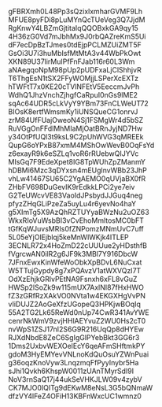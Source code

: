 gFBRXmh0L48Pp3sQzixlxmharGVMF9Lh
MFUE8pyFDi8pLuMYnQcTUeVeg3Q7JjdM
RgKnwY4LBZmGjtitaIqQQOBxkGA9qy15
4H36zG0Vd7mJbhMx9J0rbQAZreKmS5Ui
dF7ecDpBzTJmes0tdEjpPCLMZUiZMT5F
GsOi3U7i3huMbIsfMtMtA3v44WbPkOwt
XKN89U37lirMuIPfFnFJab116r60L3Wm
aNAegqoNpM98pUp2pUDFxaLjClShhjvR
T6ThgEsN1tSX2FFyWOMjjLSPerXcEXTz
hTWFtT7x0KE20cTVlNFEtV5EeccmJvPh
WdhQ1JhzVnchZjhgfCaRpuI0nGs9lME2
sqAc64UDR5cLkVyY9YBm73FnCLWeUT72
BIOsK8ertfWmsmKy1iUNSQueCG1onrvJ
zrM84UfFUajOweoN4Sj1FSMgWr4d5bSZ
RuVGgOnFFdlMhMIaMjOatBRnJyjND7Hw
y34OtPfUQl3t9ksL9C2pUhWVG3qMREEk
QupG6oYPxB87xmM4MShOwWevB0OqFsYd
z6exayR9k6eSZLq1voR6rRUebwQIJYVc
MIsGq7F9EdeXpet8IG8TpWUhZpZManmY
hDBMi6Mzc3qDYxsn4mEUglnvWBb23JhP
vhLw41467SU65C2YgAEMO0qUVjaBX0fR
ZHbFV698DuGevIK9rEdkkLPCi2ye7eiv
G2TeUWcvVE83VaoIdJPsbydJJGuq4neg
pfyzZHqGLiPzeZa5uyLu4r6yevNo4haY
g5XImTg5X9AzQhRZTUYyaBWzNu2uOZ63
WkxRIoVuWsbBI3vCvEhoMmltosMC0bFT
tGfKqWJuvsMRIs0fZNPomzMNmUvC7uff
5L05eYjOlEjblqj5keMnWlWKjk4ITLEP
3ECNLR72x4HoZmD22cUUUue2yHDsthfB
fVgrcwAN0ilR2g6JF9k3MBl7Y916DbcW
7JFnxEwxKinWfeWoObkXpBDvL6NuCxat
W5TTujGypdy8g7xPQAvzV1atWXVQzI7T
OdXzEhjkGRlvPEtNA9Fsnxh6xFL8vGuZ
HWSp2lSoZk9w115mUX7AxlNI87fHxHWO
fZ3zGRfRzXAkVO0NVta1w4EKGXHgVvPN
vIiDUJZ2AoGeXfzUGopeQ3HPKjwBOqIq
55A2TG2Lk65ReWd0nUp74CwR341AvYWE
cenrNkWmV9zvjHHlAEYvuZ2WU0Hs2cT0
nvWpS1ZSJ17nI2S6G9R216UqQp8dHYEw
RJXdNbdE8ZeC6SgIgGlPYebBkt3GG6r3
1Dms2UxbvWEXOelEcY6qeAFmSHftmkPY
gdoM3HyEMYevVNLnoKdQuOsuYZWnPuai
g36oqzKnoVyw3LnqzmqFfPyyInybr5Ha
sJhi1Qvkh6KhspW0011zUAnTMyrSdI9I
NoV3rnSaQ17j44ukSeVHKJLW09v4zybV
CK7MJO0IQITg9dEKwM8eNsL3G5bQNmaW
dfzVY4lFeZ4OFiH13KBFnWxcUC1wmnz0
